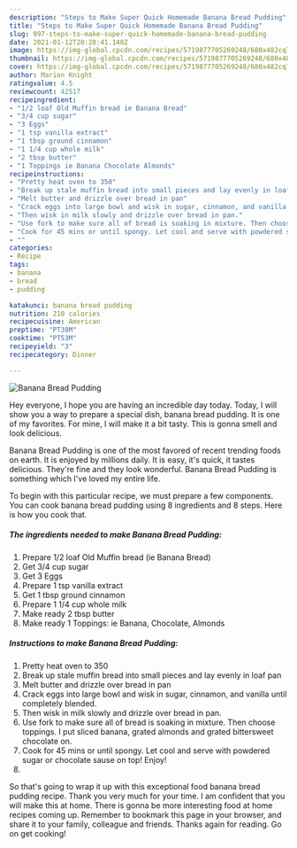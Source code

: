 ```yaml
---
description: "Steps to Make Super Quick Homemade Banana Bread Pudding"
title: "Steps to Make Super Quick Homemade Banana Bread Pudding"
slug: 997-steps-to-make-super-quick-homemade-banana-bread-pudding
date: 2021-01-12T20:28:41.140Z
image: https://img-global.cpcdn.com/recipes/5719877705269248/680x482cq70/banana-bread-pudding-recipe-main-photo.jpg
thumbnail: https://img-global.cpcdn.com/recipes/5719877705269248/680x482cq70/banana-bread-pudding-recipe-main-photo.jpg
cover: https://img-global.cpcdn.com/recipes/5719877705269248/680x482cq70/banana-bread-pudding-recipe-main-photo.jpg
author: Marion Knight
ratingvalue: 4.5
reviewcount: 42517
recipeingredient:
- "1/2 loaf Old Muffin bread ie Banana Bread"
- "3/4 cup sugar"
- "3 Eggs"
- "1 tsp vanilla extract"
- "1 tbsp ground cinnamon"
- "1 1/4 cup whole milk"
- "2 tbsp butter"
- "1 Toppings ie Banana Chocolate Almonds"
recipeinstructions:
- "Pretty heat oven to 350"
- "Break up stale muffin bread into small pieces and lay evenly in loaf pan"
- "Melt butter and drizzle over bread in pan"
- "Crack eggs into large bowl and wisk in sugar, cinnamon, and vanilla until completely blended."
- "Then wisk in milk slowly and drizzle over bread in pan."
- "Use fork to make sure all of bread is soaking in mixture. Then choose toppings. I put sliced banana, grated almonds and grated bittersweet chocolate on."
- "Cook for 45 mins or until spongy. Let cool and serve with powdered sugar or chocolate sause on top! Enjoy!"
- ""
categories:
- Recipe
tags:
- banana
- bread
- pudding

katakunci: banana bread pudding 
nutrition: 210 calories
recipecuisine: American
preptime: "PT38M"
cooktime: "PT53M"
recipeyield: "3"
recipecategory: Dinner

---
```



![Banana Bread Pudding](https://img-global.cpcdn.com/recipes/5719877705269248/680x482cq70/banana-bread-pudding-recipe-main-photo.jpg)

Hey everyone, I hope you are having an incredible day today. Today, I will show you a way to prepare a special dish, banana bread pudding. It is one of my favorites. For mine, I will make it a bit tasty. This is gonna smell and look delicious.



Banana Bread Pudding is one of the most favored of recent trending foods on earth. It is enjoyed by millions daily. It is easy, it's quick, it tastes delicious. They're fine and they look wonderful. Banana Bread Pudding is something which I've loved my entire life.


To begin with this particular recipe, we must prepare a few components. You can cook banana bread pudding using 8 ingredients and 8 steps. Here is how you cook that.

<!--inarticleads1-->

##### The ingredients needed to make Banana Bread Pudding:

1. Prepare 1/2 loaf Old Muffin bread (ie Banana Bread)
1. Get 3/4 cup sugar
1. Get 3 Eggs
1. Prepare 1 tsp vanilla extract
1. Get 1 tbsp ground cinnamon
1. Prepare 1 1/4 cup whole milk
1. Make ready 2 tbsp butter
1. Make ready 1 Toppings: ie Banana, Chocolate, Almonds




<!--inarticleads2-->

##### Instructions to make Banana Bread Pudding:

1. Pretty heat oven to 350
1. Break up stale muffin bread into small pieces and lay evenly in loaf pan
1. Melt butter and drizzle over bread in pan
1. Crack eggs into large bowl and wisk in sugar, cinnamon, and vanilla until completely blended.
1. Then wisk in milk slowly and drizzle over bread in pan.
1. Use fork to make sure all of bread is soaking in mixture. Then choose toppings. I put sliced banana, grated almonds and grated bittersweet chocolate on.
1. Cook for 45 mins or until spongy. Let cool and serve with powdered sugar or chocolate sause on top! Enjoy!
1. 




So that's going to wrap it up with this exceptional food banana bread pudding recipe. Thank you very much for your time. I am confident that you will make this at home. There is gonna be more interesting food at home recipes coming up. Remember to bookmark this page in your browser, and share it to your family, colleague and friends. Thanks again for reading. Go on get cooking!
